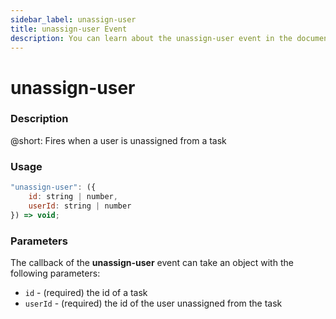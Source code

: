 ```yaml
---
sidebar_label: unassign-user
title: unassign-user Event
description: You can learn about the unassign-user event in the documentation of the DHTMLX JavaScript To Do List library. Browse developer guides and API reference, try out code examples and live demos, and download a free 30-day evaluation version of DHTMLX To Do List.
---
```


# unassign-user

### Description

@short: Fires when a user is unassigned from a task

### Usage

~~~js
"unassign-user": ({
    id: string | number,
    userId: string | number
}) => void;
~~~

### Parameters

The callback of the **unassign-user** event can take an object with the following parameters:

- `id` - (required) the id of a task
- `userId` - (required) the id of the user unassigned from the task